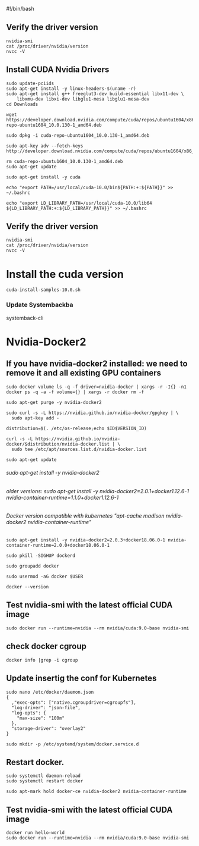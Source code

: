 #!/bin/bash


## Verify the driver version
```console
nvidia-smi
cat /proc/driver/nvidia/version
nvcc -V
```


## Install CUDA Nvidia Drivers
```
sudo update-pciids
sudo apt-get install -y linux-headers-$(uname -r)
sudo apt-get install g++ freeglut3-dev build-essential libx11-dev \
    libxmu-dev libxi-dev libglu1-mesa libglu1-mesa-dev
cd Downloads

wget https://developer.download.nvidia.com/compute/cuda/repos/ubuntu1604/x86_64/cuda-repo-ubuntu1604_10.0.130-1_amd64.deb

sudo dpkg -i cuda-repo-ubuntu1604_10.0.130-1_amd64.deb

sudo apt-key adv --fetch-keys http://developer.download.nvidia.com/compute/cuda/repos/ubuntu1604/x86_64/7fa2af80.pub

rm cuda-repo-ubuntu1604_10.0.130-1_amd64.deb
sudo apt-get update

sudo apt-get install -y cuda

echo "export PATH=/usr/local/cuda-10.0/bin${PATH:+:${PATH}}" >> ~/.bashrc

echo "export LD_LIBRARY_PATH=/usr/local/cuda-10.0/lib64 ${LD_LIBRARY_PATH:+:${LD_LIBRARY_PATH}}" >> ~/.bashrc
```

## Verify the driver version
```console
nvidia-smi
cat /proc/driver/nvidia/version
nvcc -V
```

# Install the cuda version
```
cuda-install-samples-10.0.sh
```

### Update Systembackba	
systemback-cli



# Nvidia-Docker2
## If you have nvidia-docker2 installed: we need to remove it and all existing GPU containers
```
sudo docker volume ls -q -f driver=nvidia-docker | xargs -r -I{} -n1 docker ps -q -a -f volume={} | xargs -r docker rm -f

sudo apt-get purge -y nvidia-docker2

sudo curl -s -L https://nvidia.github.io/nvidia-docker/gpgkey | \
  sudo apt-key add -

distribution=$(. /etc/os-release;echo $ID$VERSION_ID)

curl -s -L https://nvidia.github.io/nvidia-docker/$distribution/nvidia-docker.list | \
  sudo tee /etc/apt/sources.list.d/nvidia-docker.list

sudo apt-get update
```


###### sudo apt-get install -y nvidia-docker2
###### older versions: sudo apt-get install -y nvidia-docker2=2.0.1+docker1.12.6-1  nvidia-container-runtime=1.1.0+docker1.12.6-1
###### Docker version compatible with kubernetes "apt-cache madison nvidia-docker2 nvidia-container-runtime"
```
sudo apt-get install -y nvidia-docker2=2.0.3+docker18.06.0-1 nvidia-container-runtime=2.0.0+docker18.06.0-1

sudo pkill -SIGHUP dockerd

sudo groupadd docker

sudo usermod -aG docker $USER

docker --version
```

## Test nvidia-smi with the latest official CUDA image
```
sudo docker run --runtime=nvidia --rm nvidia/cuda:9.0-base nvidia-smi
```

## check docker cgroup
```
docker info |grep -i cgroup
```

## Update insertig the conf for Kubernetes
```
sudo nano /etc/docker/daemon.json 
{
  ,"exec-opts": ["native.cgroupdriver=cgroupfs"],
  "log-driver": "json-file",
  "log-opts": {
    "max-size": "100m"
  },
  "storage-driver": "overlay2"
}

sudo mkdir -p /etc/systemd/system/docker.service.d
```

## Restart docker.
```
sudo systemctl daemon-reload
sudo systemctl restart docker

sudo apt-mark hold docker-ce nvidia-docker2 nvidia-container-runtime
```

## Test nvidia-smi with the latest official CUDA image
```
docker run hello-world
sudo docker run --runtime=nvidia --rm nvidia/cuda:9.0-base nvidia-smi
```







